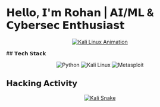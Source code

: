 # 𝗛𝗲𝗹𝗹𝗼, 𝗜'𝗺 𝗥𝗼𝗵𝗮𝗻 | 𝗔𝗜/𝗠𝗟 & 𝗖𝘆𝗯𝗲𝗿𝘀𝗲𝗰 𝗘𝗻𝘁𝗵𝘂𝘀𝗶𝗮𝘀𝘁

<div align="center">
  
[![Kali Linux Animation](https://raw.githubusercontent.com/RoyalRohan/RoyalRohan/output/kali_chart.svg)](https://www.kali.org/)

</div>
## 𝗧𝗲𝗰𝗵 𝗦𝘁𝗮𝗰𝗸
<div align="center">

![Python](https://img.shields.io/badge/Python-3776AB?style=for-the-badge&logo=python&logoColor=white)
![Kali Linux](https://img.shields.io/badge/Kali_Linux-557C94?style=for-the-badge&logo=kalilinux&logoColor=white)
![Metasploit](https://img.shields.io/badge/Metasploit-2C2D72?style=for-the-badge)

</div>

## 𝗛𝗮𝗰𝗸𝗶𝗻𝗴 𝗔𝗰𝘁𝗶𝘃𝗶𝘁𝘆
<div align="center">
  
[![Kali Snake](https://raw.githubusercontent.com/RoyalRohan/RoyalRohan/output/kali_snake.svg)](https://www.kali.org/)

</div>
